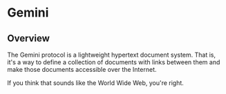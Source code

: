 # Gemini

## Overview

The Gemini protocol is a lightweight hypertext document system. That is, it's a way to define a collection of documents with links between them and make those documents accessible over the Internet.

If you think that sounds like the World Wide Web, you're right.
